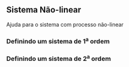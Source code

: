 ## Sistema Não-linear

Ajuda para o sistema com processo não-linear

### Definindo um sistema de 1<sup>a</sup> ordem

### Definindo um sistema de 2<sup>a</sup> ordem